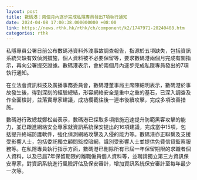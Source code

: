```yaml
---
layout: post
title: 數碼港：兩個月內逐步完成私隱專員發出7項執行通知
date: 2024-04-08 17:00:38.000000000 +08:00
link: https://news.rthk.hk/rthk/ch/component/k2/1747971-20240408.htm
categories: rthk
---
```


私隱專員公署日前公布數碼港資料外洩事故調查報告，指源於五項缺失，包括資訊系統欠缺有效偵測措施，個人資料被不必要保留等，要求數碼港兩個月完成有關指示，再向公署提交證據。數碼港表示，會於兩個月內逐步完成私隱專員發出的7項執行通知。

在立法會資訊科技及廣播事務委員會，數碼港董事局主席陳細明表示，數碼港於事故發生後，得到深刻的經驗總結，形容網絡安全是重中之重的基石，已深入調查及作全面檢討，並落實專家建議，成功欄截往後一連串後續攻擊，完成多項改善措施。

數碼港行政總裁鄭松岩表示，數碼港已採取多項措施迅速提升防範黑客攻擊的能力，並已跟進網絡安全專家就資訊系統保安提出的16項建議，完成當中15項，包括提升終端防護軟件，強化偵測網絡攻擊及入侵的能力等。數碼港亦正聯繫及支援受影響人士，包括委託獨立顧問監控暗網，識別受影響人士並提供免費信貸監察服務等。在私隱專員執行指示方面，數碼港已刪除所有已屆一年保留期限的求職者個人資料，以及已屆7年保留期限的離職僱員個人資料等，並聘請獨立第三方資訊保安專家，對資訊系統進行風險評估及保安審計，增加資訊系統保安審計至每年最少一次等。
